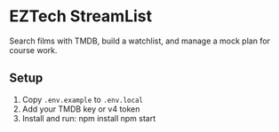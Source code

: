 # EZTech StreamList

Search films with TMDB, build a watchlist, and manage a mock plan for course work.

## Setup
1. Copy `.env.example` to `.env.local`
2. Add your TMDB key or v4 token
3. Install and run:
   npm install
   npm start
